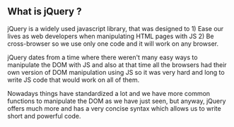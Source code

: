 ## What is jQuery ?

jQuery is a widely used javascript library, that was designed to 1) Ease our lives as web developers when manipulating HTML pages with JS 2) Be cross-browser so we use only one code and it will work on any browser.

jQuery dates from a time where there weren't many easy ways to manipulate the DOM with JS and also at that time all the browsers had their own version of DOM manipulation using JS so it was very hard and long to write JS code that would work on all of them.

Nowadays things have standardized a lot and we have more common functions to manipulate the DOM as we have just seen, but anyway, jQuery offers much more and has a very concise syntax which allows us to write short and powerful code.